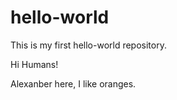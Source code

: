 hello-world
===========

This is my first hello-world repository.

Hi Humans!

Alexanber here, I like oranges.
